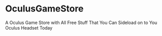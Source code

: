 # OculusGameStore
A Oculus Game Store with All Free Stuff That You Can Sideload on to You Oculus Headset Today
